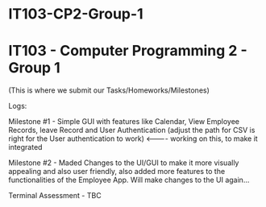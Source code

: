 # IT103-CP2-Group-1
<h1> IT103 - Computer Programming 2 - Group 1 </h1>

(This is where we submit our Tasks/Homeworks/Milestones)

Logs:

Milestone #1 - Simple GUI with features like Calendar, View Employee Records, leave Record and User Authentication 
              (adjust the path for CSV is right for the User authentication to work)  <---- working on this, to make it integrated

Milestone #2 - Maded Changes to the UI/GUI to make it more visually appealing and also user friendly, also added more features 
                to the functionalities of the Employee App. Will make changes to the UI again...

Terminal Assessment - TBC
              
